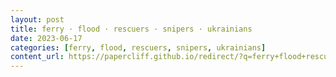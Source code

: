 ```yaml
---
layout: post
title: ferry · flood · rescuers · snipers · ukrainians
date: 2023-06-17
categories: [ferry, flood, rescuers, snipers, ukrainians]
content_url: https://papercliff.github.io/redirect/?q=ferry+flood+rescuers+snipers+ukrainians&tbs=cdr:1,cd_min:6/16/2023,cd_max:6/18/2023
---
```

